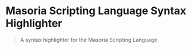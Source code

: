 # Masoria Scripting Language Syntax Highlighter

> A syntax highlighter for the Masoria Scripting Language
